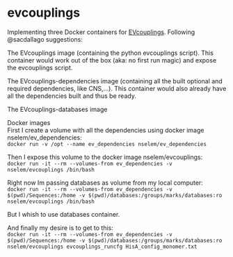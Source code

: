 # evcouplings
Implementing three Docker containers for [EVcouplings](https://github.com/debbiemarkslab/EVcouplings). Following @sacdallago suggestions:  


The EVcouplings image (containing the python evcouplings script). This container would work out of the box (aka: no first run magic) and expose the evcouplings script.  

The EVcouplings-dependencies image (containing all the built optional and required dependencies, like CNS,...). This container would also already have all the dependencies built and thus be ready.  

The EVcouplings-databases image 

Docker images  
First I create a volume with all the dependencies using docker image nselem/ev_dependencies:    
`docker run -v /opt --name ev_dependencies nselem/ev_dependencies  `   

Then I expose this volume to the docker image nselem/evcouplings:    
`docker run -it --rm --volumes-from ev_dependencies -v nselem/evcouplings /bin/bash  `   

Right now Im passing databases as volume from my local computer:      
`docker run -it --rm --volumes-from ev_dependencies -v $(pwd)/Sequences:/home -v $(pwd)/databases:/groups/marks/databases:ro nselem/evcouplings /bin/bash  `   

But I whish to use databases container.  

And finally my desire is to get to this:  
`docker run -it --rm --volumes-from ev_dependencies -v $(pwd)/Sequences:/home -v $(pwd)/databases:/groups/marks/databases:ro nselem/evcouplings evcouplings_runcfg HisA_config_monomer.txt`  
